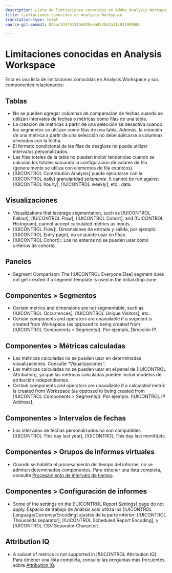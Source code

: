 ```yaml
---
description: Lista de limitaciones conocidas en Adobe Analysis Workspace y componentes relacionados
title: Limitaciones conocidas en Analysis Workspace
translation-type: tm+mt
source-git-commit: 025ac334f9191b6455eea0530a2a21c01199000a

---
```



# Limitaciones conocidas en Analysis Workspace

Esta es una lista de limitaciones conocidas en Analysis Workspace y sus componentes relacionados:

## Tablas

* No se pueden agregar columnas de comparación de fechas cuando se utilizan intervalos de fechas o métricas como filas de una tabla.
* La creación de métricas a partir de una selección se desactiva cuando los segmentos se utilizan como filas de una tabla. Además, la creación de una métrica a partir de una selección no debe aplicarse a columnas alineadas con la fecha.
* El formato condicional de las filas de desglose no puede utilizar intervalos personalizados.
* Las filas totales de la tabla no pueden incluir tendencias cuando se calculan los totales sumando la configuración de valores de fila (generalmente se utiliza con elementos de fila estáticos).
* [!UICONTROL Contribution Analysis] puede ejecutarse con la [!UICONTROL daily] granularidad _solamente_. It cannot be run against [!UICONTROL hourly], [!UICONTROL weekly], etc., data.

## Visualizaciones

* Visualizations that leverage segmentation, such as [!UICONTROL Fallout], [!UICONTROL Flow], [!UICONTROL Cohort], and [!UICONTROL Histogram], cannot accept calculated metrics as inputs.
* [!UICONTROL Flow]:: Dimensiones de entrada y salida, por ejemplo: [!UICONTROL Entry page], no se puede usar en Flujo.
* [!UICONTROL Cohort]:: Los no enteros no se pueden usar como criterios de cohorte.

## Paneles

* Segment Comparison: The [!UICONTROL Everyone Else] segment does not get created if a segment template is used in the initial drop zone.

## Componentes > Segmentos

* Certain metrics and dimensions are not segmentable, such as [!UICONTROL Occurrences], [!UICONTROL Unique Visitors], etc.
* Certain components and operators are unavailable if a segment is created from Workspace (as opposed to being created from [!UICONTROL Components > Segments]). Por ejemplo, Dirección IP.

## Componentes > Métricas calculadas

* Las métricas calculadas no se pueden usar en determinadas visualizaciones. Consulte “Visualizaciones”.
* Las métricas calculadas no se pueden usar en el panel de [!UICONTROL Attribution], ya que las métricas calculadas pueden incluir modelos de atribución independientes.
* Certain components and operators are unavailable if a calculated metric is created from Workspace (as opposed to being created from [!UICONTROL Components > Segments]). Por ejemplo: [!UICONTROL IP Address].

## Componentes > Intervalos de fechas

* Los intervalos de fechas personalizados no son compatibles [!UICONTROL This day last year], [!UICONTROL This day last month]etc.

## Componentes > Grupos de informes virtuales

* Cuando se habilita el procesamiento del tiempo del informe, no se admiten determinados componentes. Para obtener una lista completa, consulte [Procesamiento de intervalo de tiempo](/help/components/vrs/vrs-report-time-processing.md).

## Componentes > Configuración de informes

* Some of the settings on the [!UICONTROL Report Settings] page do not apply. Espacio de trabajo de Análisis solo utiliza los [!UICONTROL Language/Currency/Encoding] ajustes de la parte inferior: [!UICONTROL Thousands separator], [!UICONTROL Scheduled Report Encoding], y [!UICONTROL CSV Separator Character].

## Attribution IQ

* A subset of metrics is not supported in [!UICONTROL Attribution IQ]. Para obtener una lista completa, consulte las preguntas más frecuentes sobre [Attribution IQ](/help/analyze/analysis-workspace/c-panels/attribution/attribution-faq.md).
